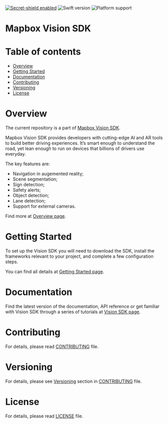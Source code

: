 [![Secret-shield enabled](https://github.com/mapbox/secret-shield/blob/assets/secret-shield-enabled-badge.svg)](https://github.com/mapbox/secret-shield/blob/master/docs/enabledBadge.md)
![Swift version](https://img.shields.io/static/v1.svg?label=Swift&message=4.2&color=orange)
![Platform support](https://img.shields.io/static/v1.svg?label=iOS&message=%3E=%2011.2&color=brightgreen)

# Mapbox Vision SDK

# Table of contents

- [Overview](#overview)
- [Getting Started](#getting-started)
- [Documentation](#documentation)
- [Contributing](#contributing)
- [Versioning](#versioning)
- [License](#license)

# Overview

The current repository is a part of [Mapbox Vision SDK](https://vision.mapbox.com).

Mapbox Vision SDK provides developers with cutting-edge AI and AR tools to build better driving experiences. It’s smart enough to understand the road, yet lean enough to run on devices that billions of drivers use everyday.

The key features are:
- Navigation in augemented reality;
- Scene segmentation;
- Sign detection;
- Safety alerts;
- Object detection;
- Lane detection;
- Support for external cameras.

Find more at [Overview page](https://docs.mapbox.com/ios/vision/overview/).

# Getting Started

To set up the Vision SDK you will need to download the SDK, install the frameworks relevant to your project, and complete a few configuration steps.

You can find all details at [Getting Started page](https://docs.mapbox.com/ios/vision/overview/getting-started/).

# Documentation

Find the latest version of the documentation, API reference or get familiar with Vision SDK through a series of tutorials at [Vision SDK page](https://docs.mapbox.com/ios/vision).

# Contributing

For details, please read [CONTRIBUTING](Docs/CONTRIBUTING.md) file.

# Versioning

For details, please see [Versioning](Docs/CONTRIBUTING.md#versioning) section in [CONTRIBUTING](Docs/CONTRIBUTING.md) file.

# License

For details, please read [LICENSE](Docs/LICENSE.md) file.

